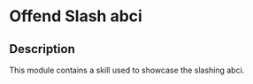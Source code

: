 # Offend Slash abci

## Description

This module contains a skill used to showcase the slashing abci. 
